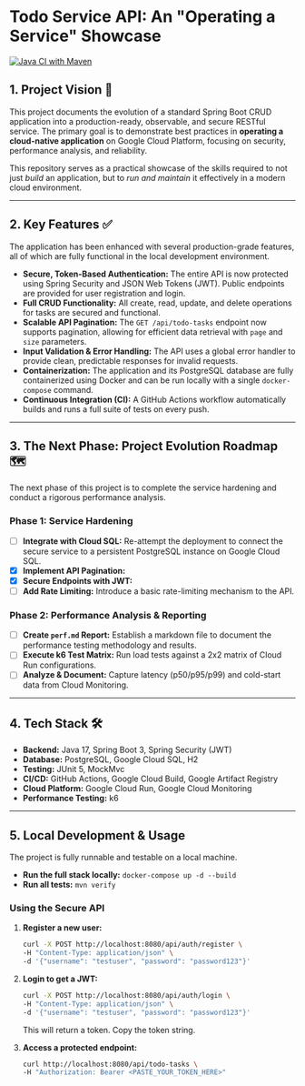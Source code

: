 # Todo Service API: An "Operating a Service" Showcase

[![Java CI with Maven](https://github.com/Mukul141/todo-crud/actions/workflows/build.yaml/badge.svg)](https://github.com/Mukul141/todo-crud/actions/workflows/build.yaml)

## 1. Project Vision 🚀

This project documents the evolution of a standard Spring Boot CRUD application into a production-ready, observable, and secure RESTful service. The primary goal is to demonstrate best practices in **operating a cloud-native application** on Google Cloud Platform, focusing on security, performance analysis, and reliability.

This repository serves as a practical showcase of the skills required to not just *build* an application, but to *run and maintain* it effectively in a modern cloud environment.

-----

## 2. Key Features ✅

The application has been enhanced with several production-grade features, all of which are fully functional in the local development environment.

* **Secure, Token-Based Authentication:** The entire API is now protected using Spring Security and JSON Web Tokens (JWT). Public endpoints are provided for user registration and login.
* **Full CRUD Functionality:** All create, read, update, and delete operations for tasks are secured and functional.
* **Scalable API Pagination:** The `GET /api/todo-tasks` endpoint now supports pagination, allowing for efficient data retrieval with `page` and `size` parameters.
* **Input Validation & Error Handling:** The API uses a global error handler to provide clean, predictable responses for invalid requests.
* **Containerization:** The application and its PostgreSQL database are fully containerized using Docker and can be run locally with a single `docker-compose` command.
* **Continuous Integration (CI):** A GitHub Actions workflow automatically builds and runs a full suite of tests on every push.

-----

## 3. The Next Phase: Project Evolution Roadmap 🗺️

The next phase of this project is to complete the service hardening and conduct a rigorous performance analysis.

### Phase 1: Service Hardening
- [ ] **Integrate with Cloud SQL:** Re-attempt the deployment to connect the secure service to a persistent PostgreSQL instance on Google Cloud SQL.
- [x] **Implement API Pagination:** 
- [x] **Secure Endpoints with JWT:** 
- [ ] **Add Rate Limiting:** Introduce a basic rate-limiting mechanism to the API.

### Phase 2: Performance Analysis & Reporting
- [ ] **Create `perf.md` Report:** Establish a markdown file to document the performance testing methodology and results.
- [ ] **Execute k6 Test Matrix:** Run load tests against a 2x2 matrix of Cloud Run configurations.
- [ ] **Analyze & Document:** Capture latency (p50/p95/p99) and cold-start data from Cloud Monitoring.

-----

## 4. Tech Stack 🛠️

* **Backend:** Java 17, Spring Boot 3, Spring Security (JWT)
* **Database:** PostgreSQL, Google Cloud SQL, H2
* **Testing:** JUnit 5, MockMvc
* **CI/CD:** GitHub Actions, Google Cloud Build, Google Artifact Registry
* **Cloud Platform:** Google Cloud Run, Google Cloud Monitoring
* **Performance Testing:** k6

-----

## 5. Local Development & Usage

The project is fully runnable and testable on a local machine.

* **Run the full stack locally:** `docker-compose up -d --build`
* **Run all tests:** `mvn verify`

### Using the Secure API

1.  **Register a new user:**
    ```bash
    curl -X POST http://localhost:8080/api/auth/register \
    -H "Content-Type: application/json" \
    -d '{"username": "testuser", "password": "password123"}'
    ```

2.  **Login to get a JWT:**
    ```bash
    curl -X POST http://localhost:8080/api/auth/login \
    -H "Content-Type: application/json" \
    -d '{"username": "testuser", "password": "password123"}'
    ```
    This will return a token. Copy the token string.

3.  **Access a protected endpoint:**
    ```bash
    curl http://localhost:8080/api/todo-tasks \
    -H "Authorization: Bearer <PASTE_YOUR_TOKEN_HERE>"
    ```
